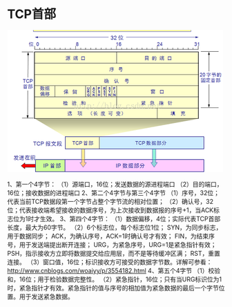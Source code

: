 # TCP首部
<!-- @import "[TOC]" {cmd="toc" depthFrom=2 depthTo=6 orderedList=false} -->
<!-- code_chunk_output -->



<!-- /code_chunk_output -->


![img](assets/Center.png)

1、第一个4字节：
（1）源端口，16位；发送数据的源进程端口
（2）目的端口，16位；接收数据的进程端口
2、第二个4字节与第三个4字节
（1）序号，32位；代表当前TCP数据段第一个字节占整个字节流的相对位置；
（2）确认号，32位；代表接收端希望接收的数据序号，为上次接收到数据报的序号+1，当ACK标志位为1时才生效。
3、第四个4字节：
（1）数据偏移，4位；实际代表TCP首部长度，最大为60字节。
（2）6个标志位，每个标志位1位；
SYN，为同步标志，用于数据同步；
ACK，为确认序号，ACK=1时确认号才有效；
FIN，为结束序号，用于发送端提出断开连接；
URG，为紧急序号，URG=1是紧急指针有效；
PSH，指示接收方立即将数据提交给应用层，而不是等待缓冲区满；
RST，重置连接。
（3）窗口值，16位；标识接收方可接受的数据字节数。详解可参看：http://www.cnblogs.com/woaiyy/p/3554182.html
4、第五个4字节
（1）校验和，16位；用于检验数据完整性。
（2）紧急指针，16位；只有当URG标识位为1时，紧急指针才有效。紧急指针的值与序号的相加值为紧急数据的最后一个字节位置。用于发送紧急数据。
